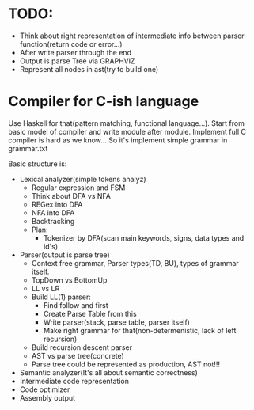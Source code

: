 # TODO:
* Think about right representation of intermediate info
  between parser function(return code or error...)
* After write parser through the end
* Output is parse Tree via GRAPHVIZ
* Represent all nodes in ast(try to build one)
# Compiler for C-ish language
Use Haskell for that(pattern matching, functional language...).
Start from basic model of compiler and write module after module.
Implement full C compiler is hard as we know...
So it's implement simple grammar in grammar.txt

Basic structure is:
  - Lexical analyzer(simple tokens analyz)
    * Regular expression and FSM
    * Think about DFA vs NFA
    * REGex into DFA
    * NFA into DFA
    * Backtracking
    * Plan:
        - Tokenizer by DFA(scan main keywords, signs, data types and id's)
  - Parser(output is parse tree)
    * Context free grammar, Parser types(TD, BU), types of grammar itself.
    * TopDown vs BottomUp 
    * LL vs LR
    * Build LL(1) parser:
        - Find follow and first
        - Create Parse Table from this
        - Write parser(stack, parse table, parser itself)
        - Make right grammar for that(non-determenistic, lack of left recursion)
    * Build recursion descent parser
    * AST vs parse tree(concrete)
    * Parse tree could be represented as production, AST not!!!
  - Semantic analyzer(It's all about semantic correctness)
  - Intermediate code representation
  - Code optimizer
  - Assembly output
